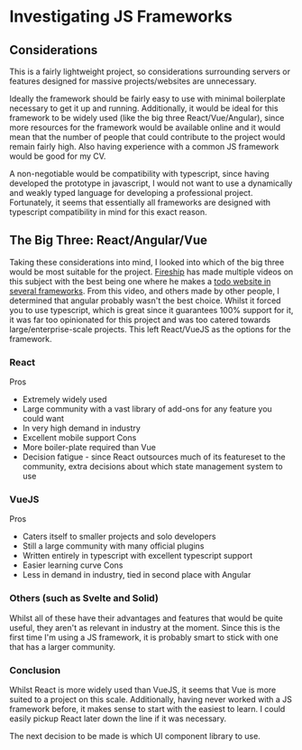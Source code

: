 # Investigating JS Frameworks
## Considerations

This is a fairly lightweight project, so considerations surrounding servers or features designed for massive projects/websites are unnecessary.

Ideally the framework should be fairly easy to use with minimal boilerplate necessary to get it up and running. Additionally, it would be ideal for this framework to be widely used (like the big three React/Vue/Angular), since more resources for the framework would be available online and it would mean that the number of people that could contribute to the project would remain fairly high. Also having experience with a common JS framework would be good for my CV.

A non-negotiable would be compatibility with typescript, since having developed the prototype in javascript, I would not want to use a dynamically and weakly typed language for developing a professional project. Fortunately, it seems that essentially all frameworks are designed with typescript compatibility in mind for this exact reason. 

## The Big Three: React/Angular/Vue

Taking these considerations into mind, I looked into which of the big three would be most suitable for the project. [Fireship](https://www.youtube.com/@Fireship) has made multiple videos on this subject with the best being one where he makes a [todo website in several frameworks](https://www.youtube.com/watch?v=cuHDQhDhvPE). From this video, and others made by other people, I determined that angular probably wasn't the best choice. Whilst it forced you to use typescript, which is great since it guarantees 100% support for it, it was far too opinionated for this project and was too catered towards large/enterprise-scale projects. This left React/VueJS as the options for the framework.
### React
Pros
- Extremely widely used
- Large community with a vast library of add-ons for any feature you could want
- In very high demand in industry
- Excellent mobile support
Cons
- More boiler-plate required than Vue
- Decision fatigue - since React outsources much of its featureset to the community, extra decisions about which state management system to use

### VueJS
Pros
- Caters itself to smaller projects and solo developers
- Still a large community with many official plugins
- Written entirely in typescript with excellent typescript support
- Easier learning curve
Cons
- Less in demand in industry, tied in second place with Angular
### Others (such as Svelte and Solid)
Whilst all of these have their advantages and features that would be quite useful, they aren't as relevant in industry at the moment. Since this is the first time I'm using a JS framework, it is probably smart to stick with one that has a larger community. 
### Conclusion
Whilst React is more widely used than VueJS, it seems that Vue is more suited to a project on this scale. Additionally, having never worked with a JS framework before, it makes sense to start with the easiest to learn. I could easily pickup React later down the line if it was necessary. 

The next decision to be made is which UI component library to use. 

